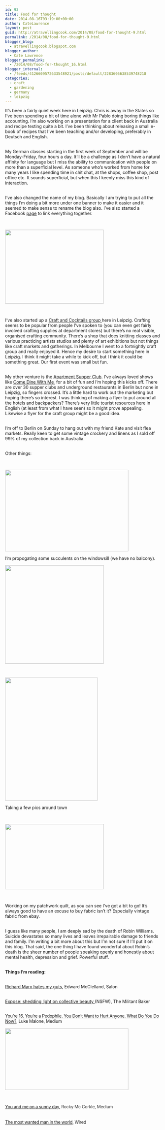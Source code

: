 ```yaml
---
id: 93
title: Food for thought
date: 2014-08-16T03:19:00+00:00
author: CateLawrence
layout: post
guid: http://atravellingcook.com/2014/08/food-for-thought-9.html
permalink: /2014/08/food-for-thought-9.html
blogger_blog:
  - atravellingcook.blogspot.com
blogger_author:
  - Cate Lawrence
blogger_permalink:
  - /2014/08/food-for-thought_16.html
blogger_internal:
  - /feeds/4126609572633548921/posts/default/2283605638539748218
categories:
  - craft
  - gardening
  - germany
  - leipzig
---
```

It&#8217;s been a fairly quiet week here in Leipzig. Chris is away in the States so I&#8217;ve been spending a bit of time alone with Mr Pablo doing boring things like accounting. I&#8217;m also working on a presentation for a client back in Australia and recipe testing quite a bit. I&#8217;ve been thinking about releasing a small e-book of recipes that I&#8217;ve been teaching and/or developing, preferably in Deutsch and English. 
  
<br /> My German classes starting in the first week of September and will be Monday-Friday, four hours a day. It&#8217;ll be a challenge as I don&#8217;t have a natural affinity for language but I miss the ability to communication with people on more than a superficial level. As someone who&#8217;s worked from home for many years I like spending time in chit chat, at the shops, coffee shop, post office etc. It sounds superficial, but when this I keenly miss this kind of interaction. 
  
<br /> I&#8217;ve also changed the name of my blog. Basically I am trying to put all the things I&#8217;m doing a bit more under one banner to make it easier and it seemed to make sense to rename the blog also. I&#8217;ve also started a Facebook <a href="https://www.facebook.com/pages/A-Travelling-Cook/257848761092347">page</a> to link everything together.
  
<br /> 


  <a  href="http://2.bp.blogspot.com/-RWzKRzamlEQ/U-6_UKo5BtI/AAAAAAAAJNw/ezmjnrUjTJg/s1600/10330448_10152151815881249_5869785259105436426_n.jpg"><img src="http://2.bp.blogspot.com/-RWzKRzamlEQ/U-6_UKo5BtI/AAAAAAAAJNw/ezmjnrUjTJg/s1600/10330448_10152151815881249_5869785259105436426_n.jpg" alt="" width="320" height="240" border="0" /></a>



   


I&#8217;ve also started up a <a href="https://www.facebook.com/groups/HandwerkundCocktailsLeipzig/">Craft and Cocktails group </a>here in Leipzig. Crafting seems to be popular from people I&#8217;ve spoken to (you can even get fairly involved crafting supplies at department stores) but there&#8217;s no real visible, organised crafting community. There&#8217;s a shop that does knitting classes and various practicing artists studios and plenty of art exhibitions but not things like craft markets and gatherings. In Melbourne I went to a fortnightly craft group and really enjoyed it. Hence my desire to start something here in Leipzig. I think it might take a while to kick off, but I think it could be something great. Our first event was small but fun. 
  
<br /> My other venture is the <a href="http://gregariousmammal.com/apartment-supper-club">Apartment Supper Club</a>. I&#8217;ve always loved shows like <a href="http://www.channel4.com/programmes/come-dine-with-me/4od">Come Dine With Me </a> for a bit of fun and I&#8217;m hoping this kicks off. There are over 30 supper clubs and underground restaurants in Berlin but none in Leipzig, so fingers crossed. It&#8217;s a little hard to work out the marketing but hoping there&#8217;s so interest. I was thinking of making a flyer to put around all the hotels and backpackers? There&#8217;s very little tourist resources here in English (at least from what I have seen) so it might prove appealing. Likewise a flyer for the craft group might be a good idea. 
  
<br /> I&#8217;m off to Berlin on Sunday to hang out with my friend Kate and visit flea markets. Really keen to get some vintage crockery and linens as I sold off 99% of my collection back in Australia. 
  
<br /> Other things:
  
<br /> 


  <a  href="http://3.bp.blogspot.com/-SyUmNtXK5FM/U-65u_6SvlI/AAAAAAAAJNM/XWCZcKpsnhY/s1600/14891897351_43732f89e6_m.jpg"><img src="http://3.bp.blogspot.com/-SyUmNtXK5FM/U-65u_6SvlI/AAAAAAAAJNM/XWCZcKpsnhY/s1600/14891897351_43732f89e6_m.jpg" alt="" width="400" height="265" border="0" /></a>



  I&#8217;m propogating some succulents on the windowsill (we have no balcony).



  <a  href="http://4.bp.blogspot.com/-XvwGaV59c_U/U-65uzoY-pI/AAAAAAAAJNQ/gf-rrGHBJx8/s1600/IMG_20140807_125838.jpg"><img src="http://4.bp.blogspot.com/-XvwGaV59c_U/U-65uzoY-pI/AAAAAAAAJNQ/gf-rrGHBJx8/s1600/IMG_20140807_125838.jpg" alt="" width="320" height="320" border="0" /></a>



   



  <a  href="http://3.bp.blogspot.com/-Z8rCsjG_ctc/U-6_UMm-ZKI/AAAAAAAAJNs/QmGWuyoN-7M/s1600/10580089_10152151816906249_3176819965460265881_n.jpg"><img src="http://3.bp.blogspot.com/-Z8rCsjG_ctc/U-6_UMm-ZKI/AAAAAAAAJNs/QmGWuyoN-7M/s1600/10580089_10152151816906249_3176819965460265881_n.jpg" alt="" width="300" height="400" border="0" /></a>



  Taking a few pics around town



   



  <a  href="http://2.bp.blogspot.com/-PfY0ivxYibg/U-66XWHWFaI/AAAAAAAAJNc/EV420eWRVog/s1600/10359560_258636157680274_8700046170782134959_n.jpg"><img src="http://2.bp.blogspot.com/-PfY0ivxYibg/U-66XWHWFaI/AAAAAAAAJNc/EV420eWRVog/s1600/10359560_258636157680274_8700046170782134959_n.jpg" alt="" width="320" height="212" border="0" /></a>



   


Working on my patchwork quilt, as you can see I&#8217;ve got a bit to go! It&#8217;s always good to have an excuse to buy fabric isn&#8217;t it? Especially vintage fabric from ebay. 
  
<br /> I guess like many people, I am deeply sad by the death of Robin Williams. Suicide devastates so many lives and leaves irrepairable damage to friends and family. I&#8217;m writing a bit more about this but I&#8217;m not sure if I&#8217;ll put it on this blog. That said, the one thing I have found wonderful about Robin&#8217;s death is the sheer number of people speaking openly and honestly about mental health, depression and grief. Powerful stuff. 
  
<br /> **Things I&#8217;m reading:**
  
<br /> <a href="http://www.salon.com/2013/01/19/richard_marx_hates_my_guts/?utm_source=facebook&utm_medium=socialflow">Richard Marx hates my guts</a>, Edward McClelland, Salon
  
<br /> <a href="http://www.themilitantbaker.com/2014/08/expose-shedding-light-on-collective.html">Expose: shedding light on collective beauty </a>(NSFW), The Militant Baker
  
<br /> <a style="background-color: white; letter-spacing: -0.02em; line-height: 1.2;" href="http://xn--youre%2016-mw6e.xn--%20youre%20a%20pedophile-bd9n.xn--%20you%20dont%20want%20to%20hurt%20anyone-fm1z.%20what%20do%20you%20do%20now/?">You’re 16. You’re a Pedophile. You Don’t Want to Hurt Anyone. What Do You Do Now?</a><span style="background-color: white; letter-spacing: -0.02em; line-height: 1.2;">, Luke Malone, Medium


  <a  href="http://4.bp.blogspot.com/-uBSRQBt8W8k/U-ztCddin6I/AAAAAAAAJMw/dVXBxn2xpEs/s1600/1-MwoHIDvxjivSsu47G11NLg.jpeg"><img src="http://4.bp.blogspot.com/-uBSRQBt8W8k/U-ztCddin6I/AAAAAAAAJMw/dVXBxn2xpEs/s1600/1-MwoHIDvxjivSsu47G11NLg.jpeg" alt="" width="400" height="200" border="0" /></a>


<span style="background-color: white; color: rgba(0, 0, 0, 0.8); letter-spacing: -0.02em; line-height: 1.2;"><br /> <span style="background-color: white; color: rgba(0, 0, 0, 0.8); letter-spacing: -0.02em; line-height: 1.2;"><br /> <span style="background-color: white; letter-spacing: -0.02em; line-height: 1.2;"><a href="https://medium.com/matter/you-me-on-a-sunny-day-bf60f5319676">You and me on a sunny day,</a> Rocky Mc Corkle, Medium 
  
<span style="background-color: white; letter-spacing: -0.02em; line-height: 1.2;"><br /> <span style="background-color: white; letter-spacing: -0.3199999928474426px; line-height: 19.200000762939453px;"><a href="http://www.wired.com/2014/08/edward-snowden/?utm_source=The+Shortlist+Daily&utm_campaign=81f6f9ef6e-The_Shortlist_Daily_14_August_2014&utm_medium=email&utm_term=0_7870ce0889-81f6f9ef6e-273228197">The most wanted man in the world</a>, Wired
